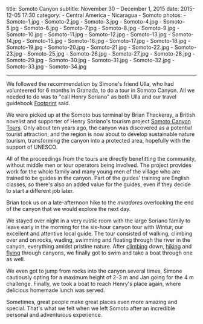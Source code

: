 title: Somoto Canyon
subtitle: November 30 – December 1, 2015
date: 2015-12-05 17:30
category:
	- Central America
	- Nicaragua
	- Somoto
photos:
	- Somoto-1.jpg
	- Somoto-2.jpg
	- Somoto-3.jpg
	- Somoto-4.jpg
	- Somoto-5.jpg
	- Somoto-6.jpg
	- Somoto-7.jpg
	- Somoto-8.jpg
	- Somoto-9.jpg
	- Somoto-10.jpg
	- Somoto-11.jpg
	- Somoto-12.jpg
	- Somoto-13.jpg
	- Somoto-14.jpg
	- Somoto-15.jpg
	- Somoto-16.jpg
	- Somoto-17.jpg
	- Somoto-18.jpg
	- Somoto-19.jpg
	- Somoto-20.jpg
	- Somoto-21.jpg
	- Somoto-22.jpg
	- Somoto-23.jpg
	- Somoto-25.jpg
	- Somoto-26.jpg
	- Somoto-27.jpg
	- Somoto-28.jpg
	- Somoto-29.jpg
	- Somoto-30.jpg
	- Somoto-31.jpg
	- Somoto-32.jpg
	- Somoto-33.jpg
	- Somoto-34.jpg
	
---
	
We followed the recommendation by Simone's friend Ulla, who had volunteered for 6 months in Granada, to do a tour in Somoto Canyon. All we needed to do was to "call Henry Soriano" as both Ulla and our travel guidebook [Footprint](http://www.footprinttravelguides.com/latin-america/&Action=product?Product_Reference=CNPH02) said.

We were picked up at the Somoto bus terminal by Brian Thackeray, a British novelist and supporter of Henry Soriano's tourism project [Somoto Canyon Tours](http://www.somotocanyontours.org/). Only about ten years ago, the canyon was discovered as a potential tourist attraction, and the region is now about to develop sustainable nature tourism, transforming the canyon into a protected area, hopefully with the support of UNESCO.

All of the proceedings from the tours are directly benefitting the community, without middle men or tour operators being involved. The project provides work for the whole family and many young men of the village who are trained to be guides in the canyon. Part of the guides' training are English classes, so there's also an added value for the guides, even if they decide to start a different job later.

Brian took us on a late-afternoon hike to the *miradores* overlooking the end of the canyon that we would explore the next day.

We stayed over night in a very rustic room with the large Soriano family to leave early in the morning for the six-hour canyon tour with Wintur, our excellent and attentive local guide. The tour consisted of walking, climbing over and on rocks, wading, swimming and floating through the river in the canyon, everything amidst pristine nature. After [climbing](/2015/11/24/antelope-canyon/) down, [hiking](/2015/11/26/bryce-canyon/) and [flying](/2015/11/26/viva-las-vegas/) through canyons, we finally got to swim and take a boat through one as well.

We even got to jump from rocks into the canyon several times, Simone cautiously opting for a maximum height of 2-3 m and Jan going for the 4 m challenge. Finally, we took a boat to reach Henry's place again, where delicious homemade lunch was served.

Sometimes, great people make great places even more amazing and special. That's what we felt when we left Somoto after an incredible personal and adventurous experience.
